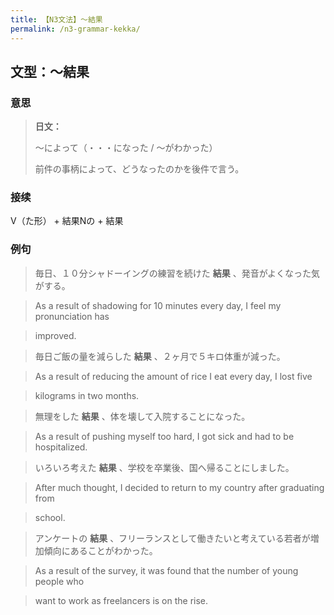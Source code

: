 ```yaml
---
title: 【N3文法】〜結果
permalink: /n3-grammar-kekka/
---
```


## 文型：〜結果

### 意思

> **日文：**
> 
> 〜によって（・・・になった / 〜がわかった）
> 
> 前件の事柄によって、どうなったのかを後件で言う。


### 接续

V（た形） + 結果Nの + 結果

### 例句

> 毎日、１０分シャドーイングの練習を続けた **結果** 、発音がよくなった気がする。

> As a result of shadowing for 10 minutes every day, I feel my pronunciation has

> improved.

> 毎日ご飯の量を減らした **結果** 、２ヶ月で５キロ体重が減った。

> As a result of reducing the amount of rice I eat every day, I lost five

> kilograms in two months.

> 無理をした **結果** 、体を壊して入院することになった。

> As a result of pushing myself too hard, I got sick and had to be hospitalized.

> いろいろ考えた **結果** 、学校を卒業後、国へ帰ることにしました。

> After much thought, I decided to return to my country after graduating from

> school.

> アンケートの **結果** 、フリーランスとして働きたいと考えている若者が増加傾向にあることがわかった。

> As a result of the survey, it was found that the number of young people who

> want to work as freelancers is on the rise.

